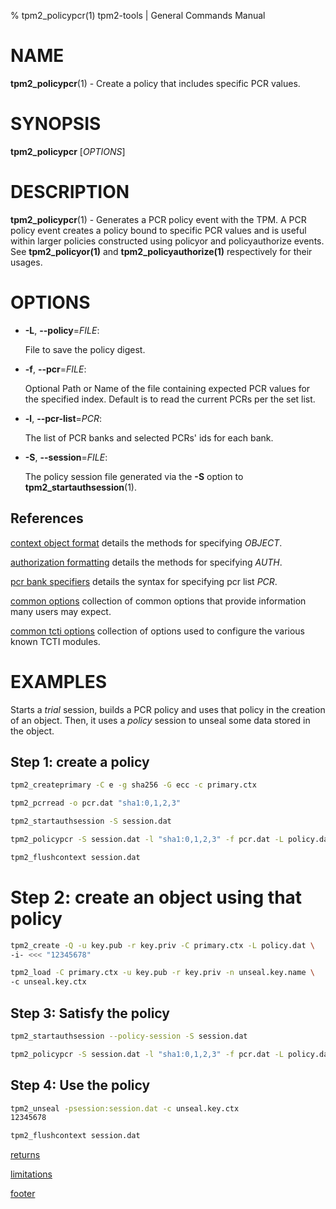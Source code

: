 % tpm2_policypcr(1) tpm2-tools | General Commands Manual

# NAME

**tpm2_policypcr**(1) - Create a policy that includes specific PCR values.

# SYNOPSIS

**tpm2_policypcr** [*OPTIONS*]

# DESCRIPTION

**tpm2_policypcr**(1) - Generates a PCR policy event with the TPM. A PCR policy
event creates a policy bound to specific PCR values and is useful within larger
policies constructed using policyor and policyauthorize events. See
**tpm2_policyor(1)** and **tpm2_policyauthorize(1)** respectively for their
usages.

# OPTIONS

  * **-L**, **\--policy**=_FILE_:

    File to save the policy digest.

  * **-f**, **\--pcr**=_FILE_:

    Optional Path or Name of the file containing expected PCR values for the
    specified index. Default is to read the current PCRs per the set list.

  * **-l**, **\--pcr-list**=_PCR_:

    The list of PCR banks and selected PCRs' ids for each bank.

  * **-S**, **\--session**=_FILE_:

    The policy session file generated via the **-S** option to
    **tpm2_startauthsession**(1).

## References

[context object format](common/ctxobj.md) details the methods for specifying
_OBJECT_.

[authorization formatting](common/authorizations.md) details the methods for
specifying _AUTH_.

[pcr bank specifiers](common/pcr.md) details the syntax for specifying pcr list
_PCR_.

[common options](common/options.md) collection of common options that provide
information many users may expect.

[common tcti options](common/tcti.md) collection of options used to configure
the various known TCTI modules.

# EXAMPLES

Starts a *trial* session, builds a PCR policy and uses that policy in the
creation of an object. Then, it uses a *policy* session to unseal some data
stored in the object.

## Step 1: create a policy
```bash
tpm2_createprimary -C e -g sha256 -G ecc -c primary.ctx

tpm2_pcrread -o pcr.dat "sha1:0,1,2,3"

tpm2_startauthsession -S session.dat

tpm2_policypcr -S session.dat -l "sha1:0,1,2,3" -f pcr.dat -L policy.dat

tpm2_flushcontext session.dat
```

# Step 2: create an object using that policy
```bash
tpm2_create -Q -u key.pub -r key.priv -C primary.ctx -L policy.dat \
-i- <<< "12345678"

tpm2_load -C primary.ctx -u key.pub -r key.priv -n unseal.key.name \
-c unseal.key.ctx
```

## Step 3: Satisfy the policy
```bash
tpm2_startauthsession --policy-session -S session.dat

tpm2_policypcr -S session.dat -l "sha1:0,1,2,3" -f pcr.dat -L policy.dat
```

## Step 4: Use the policy
```bash
tpm2_unseal -psession:session.dat -c unseal.key.ctx
12345678

tpm2_flushcontext session.dat
```

[returns](common/returns.md)

[limitations](common/policy-limitations.md)

[footer](common/footer.md)
